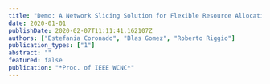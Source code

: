```yaml
---
title: "Demo: A Network Slicing Solution for Flexible Resource Allocation in SDN-based WLANs"
date: 2020-01-01
publishDate: 2020-02-07T11:11:41.162107Z
authors: ["Estefania Coronado", "Blas Gomez", "Roberto Riggio"]
publication_types: ["1"]
abstract: ""
featured: false
publication: "*Proc. of IEEE WCNC*"
---
```


